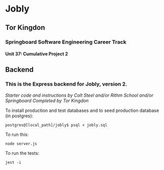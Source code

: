 # Jobly
## Tor Kingdon
### Springboard Software Engineering Career Track
#### Unit 37: Cumulative Project 2

## Backend
### This is the Express backend for Jobly, version 2.
*Starter code and instructions by Colt Steel and/or Rithm School and/or Springboard*
*Completed by Tor Kingdon*

To install production and test databases and to seed production database (in postgres):

    postgres@[local_path]/jobly$ psql < jobly.sql

To run this:

    node server.js
    
To run the tests:

    jest -i

